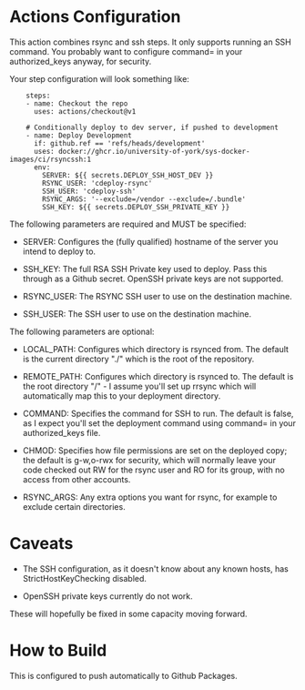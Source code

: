 Actions Configuration
==================
This action combines rsync and ssh steps.  It only supports running an SSH command. You probably want to configure command= in your authorized_keys anyway, for security.

Your step configuration will look something like:
```
    steps:
    - name: Checkout the repo
      uses: actions/checkout@v1

    # Conditionally deploy to dev server, if pushed to development
    - name: Deploy Development
      if: github.ref == 'refs/heads/development'
      uses: docker://ghcr.io/university-of-york/sys-docker-images/ci/rsyncssh:1
      env:
        SERVER: ${{ secrets.DEPLOY_SSH_HOST_DEV }}
        RSYNC_USER: 'cdeploy-rsync'
        SSH_USER: 'cdeploy-ssh'
        RSYNC_ARGS: '--exclude=/vendor --exclude=/.bundle'
        SSH_KEY: ${{ secrets.DEPLOY_SSH_PRIVATE_KEY }}
```

The following parameters are required and MUST be specified:

* SERVER: Configures the (fully qualified) hostname of the server you intend to deploy to.

* SSH_KEY: The full RSA SSH Private key used to deploy. Pass this through as a Github secret. OpenSSH private keys are not supported.

* RSYNC_USER: The RSYNC SSH user to use on the destination machine.

* SSH_USER: The SSH user to use on the destination machine.

The following parameters are optional:

* LOCAL_PATH: Configures which directory is rsynced from.  The default
  is the current directory "./" which is the root of the repository.

* REMOTE_PATH: Configures which directory is rsynced to.  The default
  is the root directory "/" - I assume you'll set up rrsync which will
  automatically map this to your deployment directory.

* COMMAND: Specifies the command for SSH to run.  The default is false,
  as I expect you'll set the deployment command using command= in your
  authorized_keys file.

* CHMOD: Specifies how file permissions are set on the deployed copy;
  the default is g-w,o-rwx for security, which will normally leave your
  code checked out RW for the rsync user and RO for its group, with no
  access from other accounts.

* RSYNC_ARGS: Any extra options you want for rsync, for example to
  exclude certain directories.

Caveats
============

* The SSH configuration, as it doesn't know about any known hosts, has StrictHostKeyChecking disabled.

* OpenSSH private keys currently do not work.

These will hopefully be fixed in some capacity moving forward.

How to Build
============

This is configured to push automatically to Github Packages.
